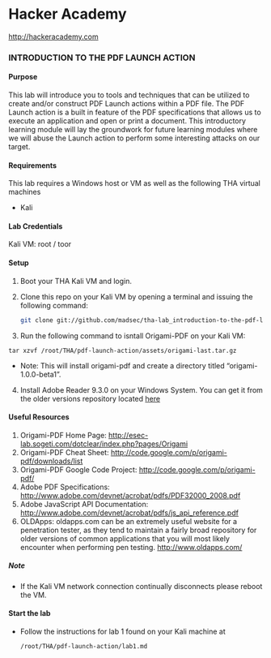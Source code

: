 Hacker Academy
==============
http://hackeracademy.com

### INTRODUCTION TO THE PDF LAUNCH ACTION

#### Purpose
This lab will introduce you to tools and techniques that can be utilized to create and/or construct PDF Launch actions within a PDF file. The PDF Launch action is a built in feature of the PDF specifications that allows us to execute an application and open or print a document. This introductory learning module will lay the groundwork for future learning modules where we will abuse the Launch action to perform some interesting attacks on our target.

#### Requirements
This lab requires a Windows host or VM as well as the following THA virtual machines
* Kali

#### Lab Credentials
Kali VM: root / toor

#### Setup
1. Boot your THA Kali VM and login.

2. Clone this repo on your Kali VM by opening a terminal and issuing the following command:

    ```bash
    git clone git://github.com/madsec/tha-lab_introduction-to-the-pdf-launch-action /root/THA/pdf-launch-action
    ```

3. Run the following command to isntall Origami-PDF on your Kali VM:

  ```
  tar xzvf /root/THA/pdf-launch-action/assets/origami-last.tar.gz
  ```
* Note: This will install origami-pdf and create a directory titled “origami-1.0.0-beta1”.

4. Install Adobe Reader 9.3.0 on your Windows System. You can get it from the older versions repository located [here](http://www.oldapps.com/adobe_reader.php?app=825D029BE7FB692DADD92DD8875BDBFB)

#### Useful Resources
1. Origami-PDF Home Page: http://esec-lab.sogeti.com/dotclear/index.php?pages/Origami
2. Origami-PDF Cheat Sheet: http://code.google.com/p/origami-pdf/downloads/list
3. Origami-PDF Google Code Project: http://code.google.com/p/origami-pdf/
4. Adobe PDF Specifications: http://www.adobe.com/devnet/acrobat/pdfs/PDF32000_2008.pdf
5. Adobe JavaScript API Documentation: http://www.adobe.com/devnet/acrobat/pdfs/js_api_reference.pdf
6. OLDApps: oldapps.com can be an extremely useful website for a penetration tester, as they tend to maintain a fairly broad repository for older versions of common applications that you will most likely encounter when performing pen testing. http://www.oldapps.com/

##### Note
* If the Kali VM network connection continually disconnects please reboot the VM.

#### Start the lab
* Follow the instructions for lab 1 found on your Kali machine at 
  ```
  /root/THA/pdf-launch-action/lab1.md
  ```
